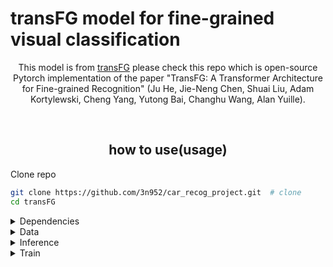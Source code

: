 # transFG model for fine-grained visual classification 

<div align="center">

This model is from <a href="https://github.com/TACJu/TransFG">transFG</a> please check this repo which is open-source Pytorch implementation of the paper "TransFG: A Transformer Architecture for Fine-grained Recognition" (Ju He, Jie-Neng Chen, Shuai Liu, Adam Kortylewski, Cheng Yang, Yutong Bai, Changhu Wang, Alan Yuille).
</div>

<br>

## <div align="center">how to use(usage)</div>


Clone repo

```bash
git clone https://github.com/3n952/car_recog_project.git  # clone
cd transFG
```

<details>
<summary>Dependencies</summary>

- python 3.7.3
- pytorch 1.5.1
- torchvision 0.6.1
- ml_collections
- apex

</details>

<details>
<summary>Data</summary>

run this command.

- prepare the google pre-trained ViT model. Model is downloaded <a href="https://console.cloud.google.com/storage/vit_models/?pli=1">Here</a> 

```bash
wget https://storage.googleapis.com/vit_models/imagenet21k/{MODEL_NAME}.npz
```
- prepare the Dataset. Dataset is downloaded <a href="https://aihub.or.kr/aihubdata/data/view.do?currMenu=115&topMenu=100&dataSetSn=71573">Here</a>.  
  please check this repo to figure out directory tree. Or modify modules in utils directory.  

- make custom dataset to train transfg model
```bash
cd preprocessing
python make_image_folder.py # crop the raw image data and save it as jpg file.
python text_to_df.py # split to train/val/test set and save as csv file.
```
</details>


<details>

<summary>Inference</summary>

transFG inference with Pytorch.

```bash
python test.py --batch_size 32
```

</details>

<details>
<summary>Train</summary>
transFG train with pytorch

For exmaple

```bash
python --m torch.distributed.launch --nproc_per_node=1 train.py --train_batch_size=32 --eval_batch_size=32 --split overlap --num_steps 100 --name my_transfg_run
```
</details>
